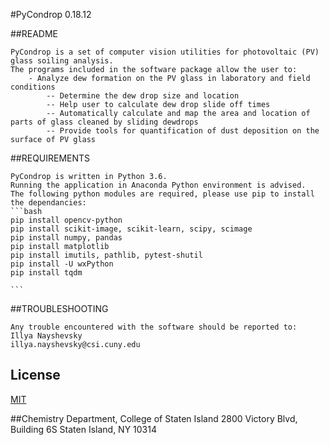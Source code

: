  #PyCondrop 0.18.12

##README

	PyCondrop is a set of computer vision utilities for photovoltaic (PV) glass soiling analysis.
	The programs included in the software package allow the user to:
		- Analyze dew formation on the PV glass in laboratory and field conditions
			-- Determine the dew drop size and location
			-- Help user to calculate dew drop slide off times
			-- Automatically calculate and map the area and location of parts of glass cleaned by sliding dewdrops
			-- Provide tools for quantification of dust deposition on the surface of PV glass


##REQUIREMENTS

	PyCondrop is written in Python 3.6.
	Running the application in Anaconda Python environment is advised.
	The following python modules are required, please use pip to install the dependancies:
	```bash
	pip install opencv-python
	pip install scikit-image, scikit-learn, scipy, scimage
	pip install numpy, pandas
	pip install matplotlib
	pip install imutils, pathlib, pytest-shutil
	pip install -U wxPython
	pip install tqdm

	```

##TROUBLESHOOTING

	Any trouble encountered with the software should be reported to:
	Illya Nayshevsky
	illya.nayshevsky@csi.cuny.edu

## License
[MIT](https://choosealicense.com/licenses/mit/)


##Chemistry Department, College of Staten Island
	2800 Victory Blvd, Building 6S
	Staten Island, NY 10314


